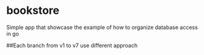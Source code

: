 # bookstore
Simple app that showcase the example of how to organize database access in go

##Each branch from v1 to v7 use different approach
